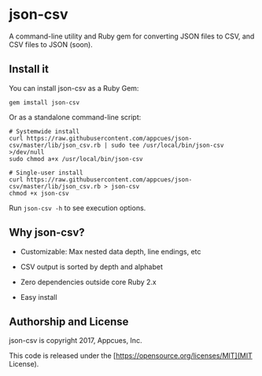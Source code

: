 # json-csv

A command-line utility and Ruby gem for converting JSON files to CSV,
and CSV files to JSON (soon).


## Install it

You can install json-csv as a Ruby Gem:

    gem imstall json-csv

Or as a standalone command-line script:

    # Systemwide install
    curl https://raw.githubusercontent.com/appcues/json-csv/master/lib/json_csv.rb | sudo tee /usr/local/bin/json-csv >/dev/null
    sudo chmod a+x /usr/local/bin/json-csv

    # Single-user install
    curl https://raw.githubusercontent.com/appcues/json-csv/master/lib/json_csv.rb > json-csv
    chmod +x json-csv

Run `json-csv -h` to see execution options.


## Why json-csv?

* Customizable: Max nested data depth, line endings, etc

* CSV output is sorted by depth and alphabet

* Zero dependencies outside core Ruby 2.x

* Easy install


## Authorship and License

json-csv is copyright 2017, Appcues, Inc.

This code is released under the
[https://opensource.org/licenses/MIT](MIT License).

